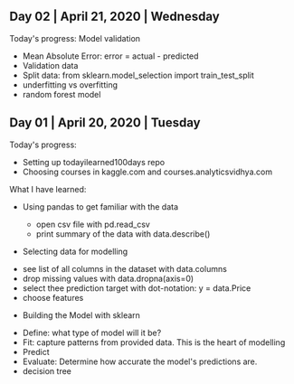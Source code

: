 ## Day 02 | April 21, 2020 | Wednesday

Today's progress:
Model validation
- Mean Absolute Error: error = actual - predicted
- Validation data
- Split data: from sklearn.model_selection import train_test_split
- underfitting vs overfitting
- random forest model

## Day 01 | April 20, 2020 | Tuesday

Today's progress:
- Setting up todayilearned100days repo
- Choosing courses in kaggle.com and courses.analyticsvidhya.com

What I have learned:
- Using pandas to get familiar with the data
  + open csv file with pd.read_csv
  + print summary of the data with data.describe()
  
 - Selecting data for modelling
  + see list of all columns in the dataset with data.columns
  + drop missing values with data.dropna(axis=0)
  + select thee prediction target with dot-notation: y = data.Price
  + choose features
 - Building the Model with sklearn
  + Define: what type of model will it be?
  + Fit: capture patterns from provided data. This is the heart of modelling
  + Predict
  + Evaluate: Determine how accurate the model's predictions are.
  + decision tree
